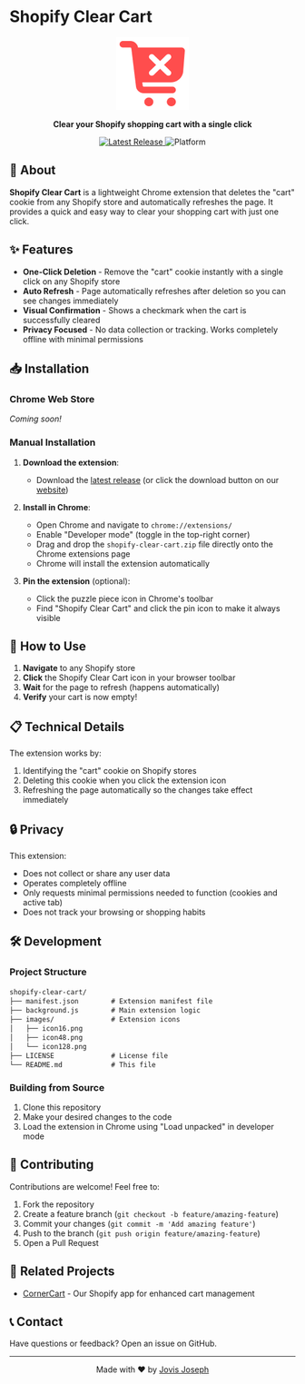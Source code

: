 # Shopify Clear Cart

<p align="center">
  <img src="images/icon128.png" alt="Shopify Clear Cart Logo" width="128" height="128">
</p>

<p align="center">
  <b>Clear your Shopify shopping cart with a single click</b>
</p>

<p align="center">
  <a href="https://github.com/jovisjoseph/shopify-clear-cart/releases/latest">
    <img src="https://img.shields.io/github/v/release/jovisjoseph/shopify-clear-cart?style=flat-square" alt="Latest Release">
  </a>
  <img src="https://img.shields.io/badge/platform-Chrome-brightgreen?style=flat-square" alt="Platform">
</p>

## 🛒 About

**Shopify Clear Cart** is a lightweight Chrome extension that deletes the "cart" cookie from any Shopify store and automatically refreshes the page. It provides a quick and easy way to clear your shopping cart with just one click.

## ✨ Features

- **One-Click Deletion** - Remove the "cart" cookie instantly with a single click on any Shopify store
- **Auto Refresh** - Page automatically refreshes after deletion so you can see changes immediately
- **Visual Confirmation** - Shows a checkmark when the cart is successfully cleared
- **Privacy Focused** - No data collection or tracking. Works completely offline with minimal permissions

## 📥 Installation

### Chrome Web Store

_Coming soon!_

### Manual Installation

1. **Download the extension**:

   - Download the [latest release](https://github.com/jovisjoseph/shopify-clear-cart/releases) (or click the download button on our [website](https://jovisjoseph.github.io/shopify-clear-cart/))

2. **Install in Chrome**:

   - Open Chrome and navigate to `chrome://extensions/`
   - Enable "Developer mode" (toggle in the top-right corner)
   - Drag and drop the `shopify-clear-cart.zip` file directly onto the Chrome extensions page
   - Chrome will install the extension automatically

3. **Pin the extension** (optional):
   - Click the puzzle piece icon in Chrome's toolbar
   - Find "Shopify Clear Cart" and click the pin icon to make it always visible

## 🚀 How to Use

1. **Navigate** to any Shopify store
2. **Click** the Shopify Clear Cart icon in your browser toolbar
3. **Wait** for the page to refresh (happens automatically)
4. **Verify** your cart is now empty!

## 📋 Technical Details

The extension works by:

1. Identifying the "cart" cookie on Shopify stores
2. Deleting this cookie when you click the extension icon
3. Refreshing the page automatically so the changes take effect immediately

## 🔒 Privacy

This extension:

- Does not collect or share any user data
- Operates completely offline
- Only requests minimal permissions needed to function (cookies and active tab)
- Does not track your browsing or shopping habits

## 🛠️ Development

### Project Structure

```
shopify-clear-cart/
├── manifest.json        # Extension manifest file
├── background.js        # Main extension logic
├── images/              # Extension icons
│   ├── icon16.png
│   ├── icon48.png
│   └── icon128.png
├── LICENSE              # License file
└── README.md            # This file
```

### Building from Source

1. Clone this repository
2. Make your desired changes to the code
3. Load the extension in Chrome using "Load unpacked" in developer mode

## 👥 Contributing

Contributions are welcome! Feel free to:

1. Fork the repository
2. Create a feature branch (`git checkout -b feature/amazing-feature`)
3. Commit your changes (`git commit -m 'Add amazing feature'`)
4. Push to the branch (`git push origin feature/amazing-feature`)
5. Open a Pull Request

## 🔗 Related Projects

- [CornerCart](https://apps.shopify.com/cornercart) - Our Shopify app for enhanced cart management

## 📞 Contact

Have questions or feedback? Open an issue on GitHub.

---

<p align="center">
  Made with ❤️ by <a href="https://github.com/jovisjoseph">Jovis Joseph</a>
</p>
